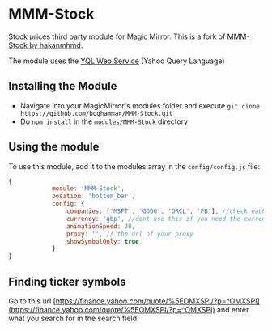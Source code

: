 # MMM-Stock
Stock prices third party module for Magic Mirror. This is a fork of [MMM-Stock by hakanmhmd](https://github.com/hakanmhmd/MMM-Stock).

The module uses the [YQL Web Service](https://developer.yahoo.com/yql/guide/yql_url.html) (Yahoo Query Language)

## Installing the Module
* Navigate into your MagicMirror's modules folder and execute `git clone https://github.com/boghammar/MMM-Stock.git`
* Do `npm install` in the `modules/MMM-Stock` directory

## Using the module

To use this module, add it to the modules array in the `config/config.js` file:
````javascript
{
    		module: 'MMM-Stock',
    		position: 'bottom_bar',
    		config: {
    			companies: ['MSFT', 'GOOG', 'ORCL', 'FB'], //check each company ticker symbol in yahoo finance
		        currency: 'gbp', //dont use this if you need the currency to be USD
		        animationSpeed: 30,
		        proxy: '', // the url of your proxy
		        showSymbolOnly: true
    		}
}
````


## Finding ticker symbols
Go to this url [https://finance.yahoo.com/quote/%5EOMXSPI/?p=^OMXSPI](https://finance.yahoo.com/quote/%5EOMXSPI/?p=^OMXSPI) and enter what you search for in the search field.

